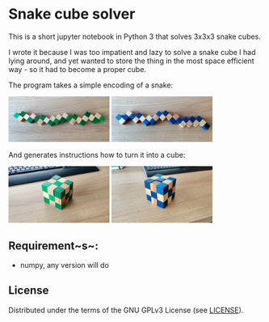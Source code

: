 # Snake cube solver

This is a short jupyter notebook in Python 3 that solves 3x3x3 snake cubes.

I wrote it because I was too impatient and lazy to solve a snake cube I had lying around, and yet wanted to store the thing in the most space efficient way - so it had to become a proper cube.

The program takes a simple encoding of a snake:

<img src="./images/green_snake.jpg" alt="drawing" title="Green Snake" width="200"/> <img src="./images/blue_snake.jpg" alt="drawing" title="Blue Snake" width="200"/>

And generates instructions how to turn it into a cube:

<img src="./images/green_cube.jpg" alt="drawing" title="Green Snake" width="200"/> <img src="./images/blue_cube.jpg" alt="drawing" title="Blue Snake" width="200"/>

## Requirement~s~:
- numpy, any version will do

## License

Distributed under the terms of the GNU GPLv3 License (see [LICENSE](LICENSE)).
